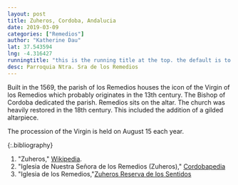 ```yaml
---
layout: post
title: Zuheros, Cordoba, Andalucia
date: 2019-03-09
categories: ["Remedios"]
author: "Katherine Dau"
lat: 37.543594
lng: -4.316427
runningtitle: "this is the running title at the top. the default is to display the site title, so to activate the running title you will need to uncomment in the post.html layout"
desc: Parroquia Ntra. Sra de los Remedios
---
```

Built in the 1569, the parish of los Remedios houses the icon of the Virgin of los Remedios which probably originates in the 13th century. The Bishop of Cordoba dedicated the parish. Remedios sits on the altar. The church was heavily restored in the 18th century. This included the addition of a gilded altarpiece.

The procession of the Virgin is held on August 15 each year.


{:.bibliography}
1. "Zuheros," [Wikipedia](https://es.wikipedia.org/wiki/Zuheros).
2. "Iglesia de Nuestra Señora de los Remedios (Zuheros)," [Cordobapedia](https://cordobapedia.wikanda.es/wiki/Iglesia_de_Nuestra_Se%C3%B1ora_de_los_Remedios_(Zuheros))
3. "Iglesia de los Remedios,"[Zuheros Reserva de los Sentidos](https://www.zuheros.es/turismo/que_visitar/iglesia_de_los_remedios)
